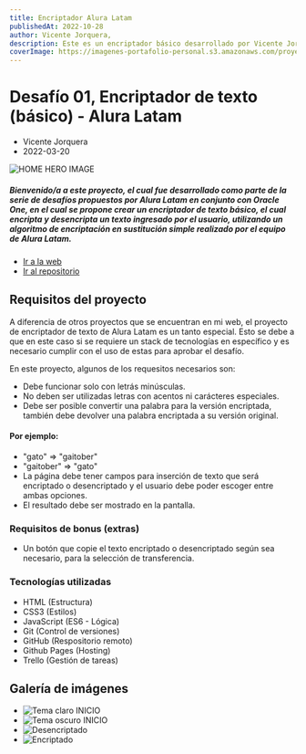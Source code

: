 ```yaml
---
title: Encriptador Alura Latam
publishedAt: 2022-10-28
author: Vicente Jorquera,
description: Este es un encriptador básico desarrollado por Vicente Jorquera como desafío propuesto por alura latam en conjunto con Oracle One.
coverImage: https://imagenes-portafolio-personal.s3.amazonaws.com/proyectos/encriptador-alura-latam/encriptador-mockup.webp
---
```

# Desafío 01, Encriptador de texto (básico) - Alura Latam

- Vicente Jorquera
- 2022-03-20

![HOME HERO IMAGE](https://imagenes-portafolio-personal.s3.amazonaws.com/proyectos/encriptador-alura-latam/encriptador-mockup.webp)


##### Bienvenido/a a este proyecto, el cual fue desarrollado como parte de la serie de desafíos propuestos por Alura Latam en conjunto con Oracle One, en el cual se propone crear un encriptador de texto básico, el cual encripta y desencripta un texto ingresado por el usuario, utilizando un algoritmo de encriptación en sustitución simple realizado por el equipo de Alura Latam.

- [Ir a la web](https://jvicente20-calculator-app.netlify.app/)
- [Ir al repositorio](https://vicentej20.github.io/encriptador_Alura/)


## Requisitos del proyecto

A diferencia de otros proyectos que se encuentran en mi web, el proyecto de encriptador de texto de Alura Latam es un tanto especial. Esto se debe a que en este caso si se requiere un stack de tecnologías en específico y es necesario cumplir con el uso de estas para aprobar el desafío.

En este proyecto, algunos de los requesitos necesarios son:

- Debe funcionar solo con letrás minúsculas.
- No deben ser utilizadas letras con acentos ni carácteres especiales.
- Debe ser posible convertir una palabra para la versión encriptada, también debe devolver una palabra encriptada a su versión original.

#### Por ejemplo:

- "gato" => "gaitober"
- "gaitober" => "gato"
- La página debe tener campos para inserción de texto que será encriptado o desencriptado y el usuario debe poder escoger entre ambas opciones.
- El resultado debe ser mostrado en la pantalla.

### Requisitos de bonus (extras)

- Un botón que copie el texto encriptado o desencriptado según sea necesario, para la selección de transferencia.

### Tecnologías utilizadas

- HTML (Estructura)
- CSS3 (Estilos)
- JavaScript (ES6 - Lógica)
- Git (Control de versiones)
- GitHub (Respositorio remoto)
- Github Pages (Hosting)
- Trello (Gestión de tareas)

## Galería de imágenes

- ![Tema claro INICIO](https://imagenes-portafolio-personal.s3.amazonaws.com/proyectos/encriptador-alura-latam/lightthemeencriptador.webp)
- ![Tema oscuro INICIO](https://imagenes-portafolio-personal.s3.amazonaws.com/proyectos/encriptador-alura-latam/darthemeencriptador.webp)
- ![Desencriptado](https://imagenes-portafolio-personal.s3.amazonaws.com/proyectos/encriptador-alura-latam/examplealgoritmencriptador.webp)
- ![Encriptado](https://imagenes-portafolio-personal.s3.amazonaws.com/proyectos/encriptador-alura-latam/examplealgoritmencriptador2.webp)